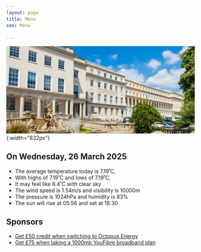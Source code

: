 ```yaml
---
layout: page
title: Menu
seo: Menu

---
```


![Logo](/images/logo.jpg){:width="832px"}


<!-- weather_marker starts -->
## On Wednesday, 26 March 2025

- The average temperature today is 7.19˚C,
- With highs of 7.19˚C and lows of 7.19˚C,
- It may feel like 6.4˚C with clear sky
- The wind speed is 1.54m/s and visibility is 10000m
- The pressure is 1024hPa and humidity is 83%
- The sun will rise at 05:56 and set at 18:30

<!-- weather_marker ends -->


## Sponsors

- [Get £50 credit when switching to Octopus Energy](https://bit.ly/3oD1nnS)
- [Get £75 when taking a 1000mb YouFibre broadband plan](https://aklam.io/91zWhU?)

